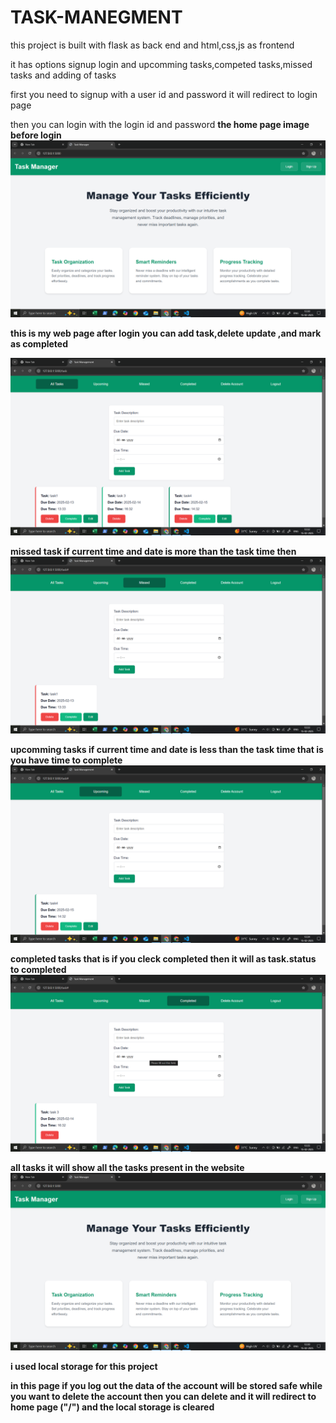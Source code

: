 # TASK-MANEGMENT

this project is built with flask as back end and html,css,js as frontend

it has options signup login and upcomming tasks,competed tasks,missed tasks and adding of tasks 

first you need to signup with a user id and password it will redirect to login page 

then you can login with the login id and password
<b>the home page image before login<b>
<img src="./static/images/image1.png">

<b>this is my web page after login you can add task,delete update ,and mark as completed <b>

<img src="./static/images/image2.png">

<b>missed task if current time and date is more than the task time then </b>
<img src="./static/images/image3.png">

<b>upcomming tasks if current time and date is less than the task time that is you have time to complete</b>
<img src="./static/images/image4.png">

<b>completed tasks that is if you cleck completed then it will as task.status to completed</b>
<img src="./static/images/image5.png">

<b>all tasks it will show all the tasks present in the website </b>
<img src="./static/images/image1.png">

i used local storage for this project 



in this page if you log out the data of the account will be stored safe while you want to delete the account then you can delete and it will redirect to home page ("/") and the local storage is cleared 


